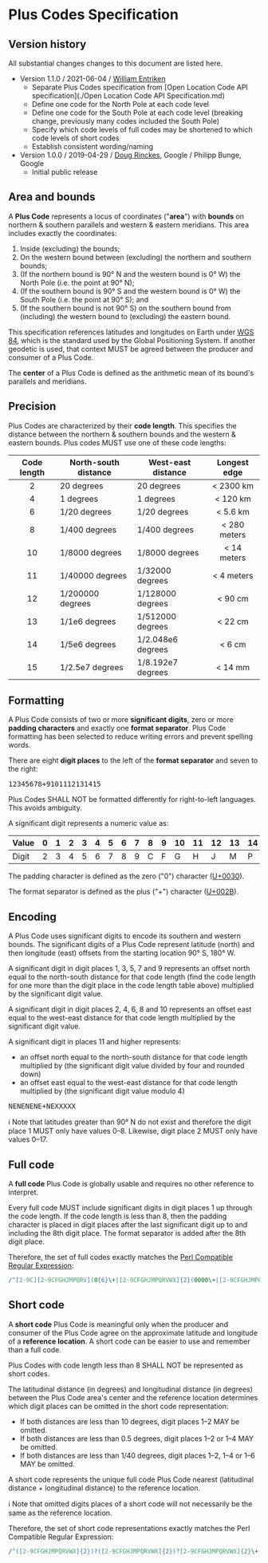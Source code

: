 # Plus Codes Specification

## Version history

All substantial changes changes to this document are listed here.

* Version 1.1.0 / 2021-06-04 / [William Entriken](https://github.com/fulldecent/)
  * Separate Plus Codes specification from [Open Location Code API specification](./Open Location Code API Specification.md)
  * Define one code for the North Pole at each code level
  * Define one code for the South Pole at each code level (breaking change, previously many codes included the South Pole)
  * Specify which code levels of full codes may be shortened to which code levels of short codes
  * Establish consistent wording/naming
* Version 1.0.0 / 2019-04-29 / [Doug Rinckes](https://github.com/drinckes), Google / Philipp Bunge, Google
  * Initial public release

## Area and bounds

A **Plus Code** represents a locus of coordinates ("**area**") with **bounds** on northern & southern parallels and western & eastern meridians. This area includes exactly the coordinates:

1. Inside (excluding) the bounds;
2. On the western bound between (excluding) the northern and southern bounds;
3. (If the northern bound is 90° N and the western bound is 0° W) the North Pole (i.e. the point at 90° N);
4. (If the southern bound is 90° S and the western bound is 0° W) the South Pole (i.e. the point at 90° S); and
5. (If the southern bound is not 90° S) on the southern bound from (including) the western bound to (excluding) the eastern bound.

This specification references latitudes and longitudes on Earth under [WGS 84](https://earth-info.nga.mil), which is the standard used by the Global Positioning System. If another geodetic is used, that context MUST be agreed between the producer and consumer of a Plus Code.

The **center** of a Plus Code is defined as the arithmetic mean of its bound's parallels and meridians.

## Precision

Plus Codes are characterized by their **code length**. This specifies the distance between the northern & southern bounds and the western & eastern bounds. Plus codes MUST use one of these code lengths:

| Code length | North-south distance | West-east distance | Longest edge |
| :---------: | -------------------- | ------------------ | :----------: |
|      2      | 20 degrees           | 20 degrees         |  < 2300 km   |
|      4      | 1 degrees            | 1 degrees          |   < 120 km   |
|      6      | 1/20 degrees         | 1/20 degrees       |   < 5.6 km   |
|      8      | 1/400 degrees        | 1/400 degrees      | < 280 meters |
|     10      | 1/8000 degrees       | 1/8000 degrees     | < 14 meters  |
|     11      | 1/40000 degrees      | 1/32000 degrees    |  < 4 meters  |
|     12      | 1/200000 degrees     | 1/128000 degrees   |   < 90 cm    |
|     13      | 1/1e6 degrees        | 1/512000 degrees   |   < 22 cm    |
|     14      | 1/5e6 degrees        | 1/2.048e6 degrees  |    < 6 cm    |
|     15      | 1/2.5e7 degrees      | 1/8.192e7 degrees  |   < 14 mm    |

## Formatting

A Plus Code consists of two or more **significant digits**, zero or more **padding characters** and exactly one **format separator**. Plus Code formatting has been selected to reduce writing errors and prevent spelling words.

There are eight **digit places** to the left of the **format separator** and seven to the right:

<kbd>1</kbd><kbd>2</kbd><kbd>3</kbd><kbd>4</kbd><kbd>5</kbd><kbd>6</kbd><kbd>7</kbd><kbd>8</kbd><kbd>+</kbd><kbd>9</kbd><kbd>10</kbd><kbd>11</kbd><kbd>12</kbd><kbd>13</kbd><kbd>14</kbd><kbd>15</kbd>

Plus Codes SHALL NOT be formatted differently for right-to-left languages. This avoids ambiguity.

A significant digit represents a numeric value as:

| Value | 0    | 1    | 2    | 3    | 4    | 5    | 6    | 7    | 8    | 9    | 10   | 11   | 12   | 13   | 14   | 15   | 16   | 17   | 18   | 19   |
| ----- | ---- | ---- | ---- | ---- | ---- | ---- | ---- | ---- | ---- | ---- | ---- | ---- | ---- | ---- | ---- | ---- | ---- | ---- | ---- | ---- |
| Digit | 2    | 3    | 4    | 5    | 6    | 7    | 8    | 9    | C    | F    | G    | H    | J    | M    | P    | Q    | R    | V    | W    | X    |

The padding character is defined as the zero ("0") character ([U+0030](http://unicode.org/charts/PDF/U0000.pdf)).

The format separator is defined as the plus ("+") character ([U+002B](http://unicode.org/charts/PDF/U0000.pdf)).

## Encoding

A Plus Code uses significant digits to encode its southern and western bounds. The significant digits of a Plus Code represent latitude (north) and then longitude (east) offsets from the starting location 90° S, 180° W. 

A significant digit in digit places 1, 3, 5, 7 and 9 represents an offset north equal to the north-south distance for that code length (find the code length for one more than the digit place in the code length table above) multiplied by the significant digit value.

A significant digit in digit places 2, 4, 6, 8 and 10 represents an offset east equal to the west-east distance for that code length multiplied by the significant digit value.

A significant digit in places 11 and higher represents:

* an offset north equal to the north-south distance for that code length multiplied by (the significant digit value divided by four and rounded down)
* an offset east equal to the west-east distance for that code length multiplied by (the significant digit value modulo 4)

<kbd>N</kbd><kbd>E</kbd><kbd>N</kbd><kbd>E</kbd><kbd>N</kbd><kbd>E</kbd><kbd>N</kbd><kbd>E</kbd><kbd>+</kbd><kbd>N</kbd><kbd>E</kbd><kbd>X</kbd><kbd>X</kbd><kbd>X</kbd><kbd>X</kbd><kbd>X</kbd>

:information_source: Note that latitudes greater than 90° N do not exist and therefore the digit place 1 MUST only have values 0–8. Likewise, digit place 2 MUST only have values 0–17.

## Full code

A **full code** Plus Code is globally usable and requires no other reference to interpret.

Every full code MUST include significant digits in digit places 1 up through the code length. If the code length is less than 8, then the padding character is placed in digit places after the last significant digit up to and including the 8th digit place. The format separator is added after the 8th digit place.

Therefore, the set of full codes exactly matches the [Perl Compatible Regular Expression](http://pcre.org):

````perl
/^[2-9C][2-9CFGHJMPQRV](0{6}\+|[2-9CFGHJMPQRVWX]{2}(0000\+|[2-9CFGHJMPQRVWX]{2}(00\+|[2-9CFGHJMPQRVWX]{2}\+([2-9CFGHJMPQRVWX]{2,7})?)))$/
````

## Short code

A **short code** Plus Code is meaningful only when the producer and consumer of the Plus Code agree on the approximate latitude and longitude of a **reference location**. A short code can be easier to use and remember than a full code.

Plus Codes with code length less than 8 SHALL NOT be represented as short codes.

The latitudinal distance (in degrees) and longitudinal distance (in degrees) between the Plus Code area's center and the reference location determines which digit places can be omitted in the short code representation:

* If both distances are less than 10 degrees, digit places 1–2 MAY be omitted.
* If both distances are less than 0.5 degrees, digit places 1–2 or 1–4 MAY be omitted.
* If both distances are less than 1/40 degrees, digit places 1–2, 1–4 or 1–6 MAY be omitted.

A short code represents the unique full code Plus Code nearest (latitudinal distance + longitudinal distance) to the reference location.

:information_source: Note that omitted digits places of a short code will not necessarily be the same as the reference location.

Therefore, the set of short code representations exactly matches the Perl Compatible Regular Expression:

```perl
/^([2-9CFGHJMPQRVWX]{2})?([2-9CFGHJMPQRVWX]{2})?[2-9CFGHJMPQRVWX]{2}\+([2-9CFGHJMPQRVWX]{2,7})?$/
```

